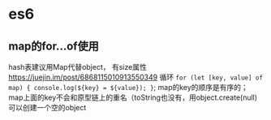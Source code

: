 <!--
 * @Author: your name
 * @Date: 2020-11-21 15:07:35
 * @LastEditTime: 2020-11-21 15:09:07
 * @LastEditors: Please set LastEditors
 * @Description: es6特殊用法
 * @FilePath: \garbage-book\on_the_job\归类\js\es6.md
-->

# es6

## map的for...of使用

hash表建议用Map代替object， 有size属性
<https://juejin.im/post/6868115010913550349>
循环 `for (let [key, value] of map) { console.log(${key} = ${value}); }`;
map的key的顺序是有序的； map上面的key不会和原型链上的重名（toString也没有，用object.create(null)可以创建一个空的object